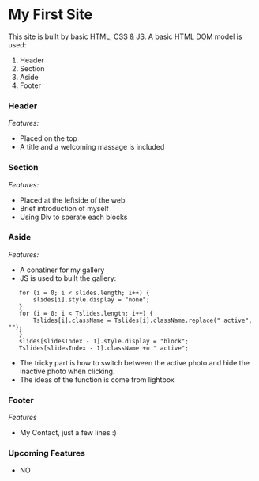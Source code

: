 # My First Site


This site is built by basic HTML, CSS & JS. A basic HTML DOM model is used:

1. Header
2. Section
3. Aside
4. Footer


### Header
*Features:*
  - Placed on the top
  - A title and a welcoming massage is included
  
### Section
*Features:*
  - Placed at the leftside of the web
  - Brief introduction of myself 
  - Using Div to sperate each blocks

### Aside
*Features:*
  - A conatiner for my gallery
  - JS is used to built the gallery:
 ```
    for (i = 0; i < slides.length; i++) {
        slides[i].style.display = "none";
    }
    for (i = 0; i < Tslides.length; i++) {
        Tslides[i].className = Tslides[i].className.replace(" active", "");
    }
    slides[slidesIndex - 1].style.display = "block";
    Tslides[slidesIndex - 1].className += " active";
   ```

  -  The tricky part is how to switch between the active photo and hide the inactive photo when clicking. 
  -  The ideas of the function is come from lightbox

### Footer
*Features*
  - My Contact, just a few lines :)


### Upcoming Features
  - NO 
    